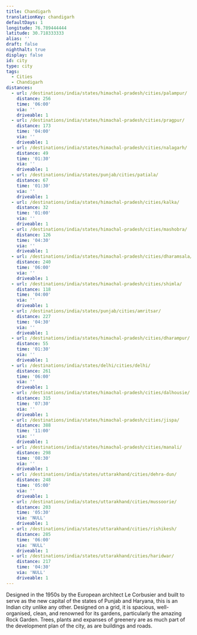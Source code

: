 ```yaml
---
title: Chandigarh
translationKey: chandigarh
defaultDays: 1
longitude: 76.789444444
latitude: 30.718333333
alias: ''
draft: false
nighthalt: true
display: false
id: city
type: city
tags:
  - Cities
  - Chandigarh
distances:
  - url: /destinations/india/states/himachal-pradesh/cities/palampur/
    distance: 256
    time: '06:00'
    via: ''
    driveable: 1
  - url: /destinations/india/states/himachal-pradesh/cities/pragpur/
    distance: 173
    time: '04:00'
    via: ''
    driveable: 1
  - url: /destinations/india/states/himachal-pradesh/cities/nalagarh/
    distance: 49
    time: '01:30'
    via: ''
    driveable: 1
  - url: /destinations/india/states/punjab/cities/patiala/
    distance: 67
    time: '01:30'
    via: ''
    driveable: 1
  - url: /destinations/india/states/himachal-pradesh/cities/kalka/
    distance: 32
    time: '01:00'
    via: ''
    driveable: 1
  - url: /destinations/india/states/himachal-pradesh/cities/mashobra/
    distance: 126
    time: '04:30'
    via: ''
    driveable: 1
  - url: /destinations/india/states/himachal-pradesh/cities/dharamsala/
    distance: 240
    time: '06:00'
    via: ''
    driveable: 1
  - url: /destinations/india/states/himachal-pradesh/cities/shimla/
    distance: 118
    time: '04:00'
    via: ''
    driveable: 1
  - url: /destinations/india/states/punjab/cities/amritsar/
    distance: 227
    time: '04:30'
    via: ''
    driveable: 1
  - url: /destinations/india/states/himachal-pradesh/cities/dharampur/
    distance: 55
    time: '01:30'
    via: ''
    driveable: 1
  - url: /destinations/india/states/delhi/cities/delhi/
    distance: 261
    time: '06:00'
    via: ''
    driveable: 1
  - url: /destinations/india/states/himachal-pradesh/cities/dalhousie/
    distance: 315
    time: '07:30'
    via: ''
    driveable: 1
  - url: /destinations/india/states/himachal-pradesh/cities/jispa/
    distance: 388
    time: '11:00'
    via: ''
    driveable: 1
  - url: /destinations/india/states/himachal-pradesh/cities/manali/
    distance: 298
    time: '08:30'
    via: ''
    driveable: 1
  - url: /destinations/india/states/uttarakhand/cities/dehra-dun/
    distance: 248
    time: '05:00'
    via: ''
    driveable: 1
  - url: /destinations/india/states/uttarakhand/cities/mussoorie/
    distance: 203
    time: '05:30'
    via: 'NULL'
    driveable: 1
  - url: /destinations/india/states/uttarakhand/cities/rishikesh/
    distance: 285
    time: '06:00'
    via: 'NULL'
    driveable: 1
  - url: /destinations/india/states/uttarakhand/cities/haridwar/
    distance: 217
    time: '04:30'
    via: 'NULL'
    driveable: 1
---
```































































































































Designed in the 1950s by the European architect Le Corbusier and built to serve as the new capital of the states of Punjab and Haryana, this is an Indian city unlike any other. Designed on a grid, it is spacious, well-organised, clean, and renowned for its gardens, particularly the amazing Rock Garden. Trees, plants and expanses of greenery are as much part of the development plan of the city, as are buildings and roads.